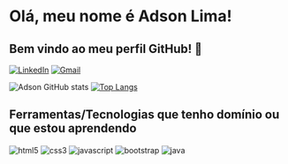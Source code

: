 # Olá, meu nome é Adson Lima! 
## Bem vindo ao meu perfil GitHub! 👋

[![LinkedIn](https://img.shields.io/badge/LinkedIn-0077B5?style=for-the-badge&logo=linkedin&logoColor=white)](https://www.linkedin.com/in/adson-rodrigo-a92350111/)
[![Gmail](https://img.shields.io/badge/Gmail-D14836?style=for-the-badge&logo=gmail&logoColor=white)](mailto:adsonrodrigo93@gmail.com)


![Adson GitHub stats](https://github-readme-stats.vercel.app/api?username=adsonlima&show_icons=true&theme=blue-green&include_all_commits=true&count_private=true)
[![Top Langs](https://github-readme-stats.vercel.app/api/top-langs/?username=adsonlima&layout=compact&theme=blue-green)](https://github.com/anuraghazra/github-readme-stats)


## Ferramentas/Tecnologias que tenho domínio ou que estou aprendendo

<div style="display: inline_block">
  <img align="center" alt="html5" src="https://img.shields.io/badge/HTML5-E34F26?style=for-the-badge&logo=html5&logoColor=white"/>
  <img align="center" alt="css3" src="https://img.shields.io/badge/CSS3-1572B6?style=for-the-badge&logo=css3&logoColor=white"/>
  <img align="center" alt="javascript" src="https://img.shields.io/badge/JavaScript-F7DF1E?style=for-the-badge&logo=javascript&logoColor=black"/>
  <img align="center" alt="bootstrap" src="https://img.shields.io/badge/Bootstrap-563D7C?style=for-the-badge&logo=bootstrap&logoColor=white"/>
  <img align="center" alt="java" src="https://img.shields.io/badge/Java-ED8B00?style=for-the-badge&logo=openjdk&logoColor=white"/>
</div><br/>
